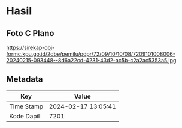 # Hasil

## Foto C Plano

https://sirekap-obj-formc.kpu.go.id/2dbe/pemilu/pdpr/72/09/10/10/08/7209101008006-20240215-093448--8d6a22cd-4231-43d2-ac5b-c2a2ac5353a5.jpg


## Metadata

| Key        | Value               |
| ---------- | ------------------- |
| Time Stamp | 2024-02-17 13:05:41 |
| Kode Dapil | 7201                |



